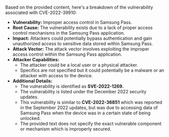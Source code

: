 Based on the provided content, here's a breakdown of the vulnerability associated with CVE-2022-39910:

*   **Vulnerability:** Improper access control in Samsung Pass.
*   **Root Cause:** The vulnerability exists due to a lack of proper access control mechanisms in the Samsung Pass application.
*   **Impact:** Attackers could potentially bypass authentication and gain unauthorized access to sensitive data stored within Samsung Pass.
*   **Attack Vector:** The attack vector involves exploiting the improper access control within the Samsung Pass application.
*   **Attacker Capabilities:**
    *   The attacker could be a local user or a physical attacker.
    *  Specifics are not specified but it could potentially be a malware or an attacker with access to the device.
*   **Additional Details:**
    *   The vulnerability is identified as **SVE-2022-1269.**
    *   The vulnerability is listed under the December 2022 security updates.
    *   This vulnerability is similar to **CVE-2022-36851** which was reported in the September 2022 updates, but was due to accessing data of Samsung Pass when the device was in a certain state of being unlocked.
    *   The provided text does not specify the exact vulnerable component or mechanism which is improperly secured.